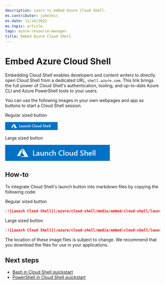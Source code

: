 ```yaml
---
description: Learn to embed Azure Cloud Shell.
ms.contributor: jahelmic
ms.date: 11/14/2022
ms.topic: article
tags: azure-resource-manager
title: Embed Azure Cloud Shell
---
```

# Embed Azure Cloud Shell

Embedding Cloud Shell enables developers and content writers to directly open Cloud Shell from a
dedicated URL, `shell.azure.com`. This link brings the full power of Cloud Shell's authentication,
tooling, and up-to-date Azure CLI and Azure PowerShell tools to your users.

You can use the following images in your own webpages and app as buttons to start a Cloud Shell
session.

Regular sized button

![Regular launch](media/embed-cloud-shell/launch-cloud-shell-1.png "Launch Azure Cloud Shell")

Large sized button

![Large launch](media/embed-cloud-shell/launch-cloud-shell-2.png "Launch Azure Cloud Shell")

## How-to

To integrate Cloud Shell's launch button into markdown files by copying the following code:

Regular sized button

```markdown
[![Launch Cloud Shell](/azure/cloud-shell/media/embed-cloud-shell/launch-cloud-shell-1.png)](https://shell.azure.com)
```

Large sized button

```markdown
[![Launch Cloud Shell](/azure/cloud-shell/media/embed-cloud-shell/launch-cloud-shell-2.png)](https://shell.azure.com)
```

The location of these image files is subject to change. We recommend that you download the files for
use in your applications.

## Next steps

- [Bash in Cloud Shell quickstart][07]
- [PowerShell in Cloud Shell quickstart][06]

<!-- updated link references -->
[06]: quickstart-powershell.md
[07]: quickstart.md
